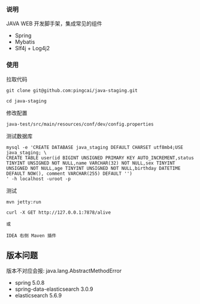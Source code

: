 ### 说明

JAVA WEB 开发脚手架，集成常见的组件

- Spring
- Mybatis
- Slf4j + Log4j2

### 使用

拉取代码

    git clone git@github.com:pingcai/java-staging.git
    
    cd java-staging

修改配置

    java-test/src/main/resources/conf/dev/config.properties

测试数据库

```
mysql -e 'CREATE DATABASE java_staging DEFAULT CHARSET utf8mb4;USE java_staging; \
CREATE TABLE user(id BIGINT UNSIGNED PRIMARY KEY AUTO_INCREMENT,status TINYINT UNSIGNED NOT NULL,name VARCHAR(32) NOT NULL,sex TINYINT UNSIGNED NOT NULL,age TINYINT UNSIGNED NOT NULL,birthday DATETIME DEFAULT NOW(), comment VARCHAR(255) DEFAULT '')
' -h localhost -uroot -p
```


测试

```    
mvn jetty:run

curl -X GET http://127.0.0.1:7878/alive

或

IDEA 右侧 Maven 插件

```


## 版本问题

版本不对应会报: java.lang.AbstractMethodError

- spring 5.0.8
- spring-data-elasticsearch 3.0.9
- elasticsearch 5.6.9

